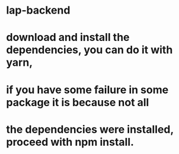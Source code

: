 # lap-backend

# download and install the dependencies, you can do it with yarn, 
# if you have some failure in some package it is because not all 
# the dependencies were installed, proceed with npm install. 
